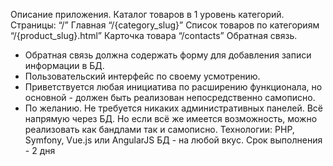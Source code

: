 Описание приложения.
Каталог товаров в 1 уровень категорий.
Страницы:
“/” Главная
“/{category_slug}” Список товаров по категориям
“/{product_slug}.html” Карточка товара
“/contacts” Обратная связь.
- Обратная связь должна содержать форму для добавления записи информации в БД.
- Пользовательский интерфейс по своему усмотрению.
- Приветствуется любая инициатива по расширению функционала, но основной - должен быть реализован непосредственно самописно.
- По желанию. Не требуется никаких административных панелей. Всё напрямую через БД. Но если всё же имеется возможность, можно реализовать как бандлами так и самописно.
Технологии:
PHP, Symfony, Vue.js или AngularJS
БД - на любой вкус.
Срок выполнения - 2 дня
